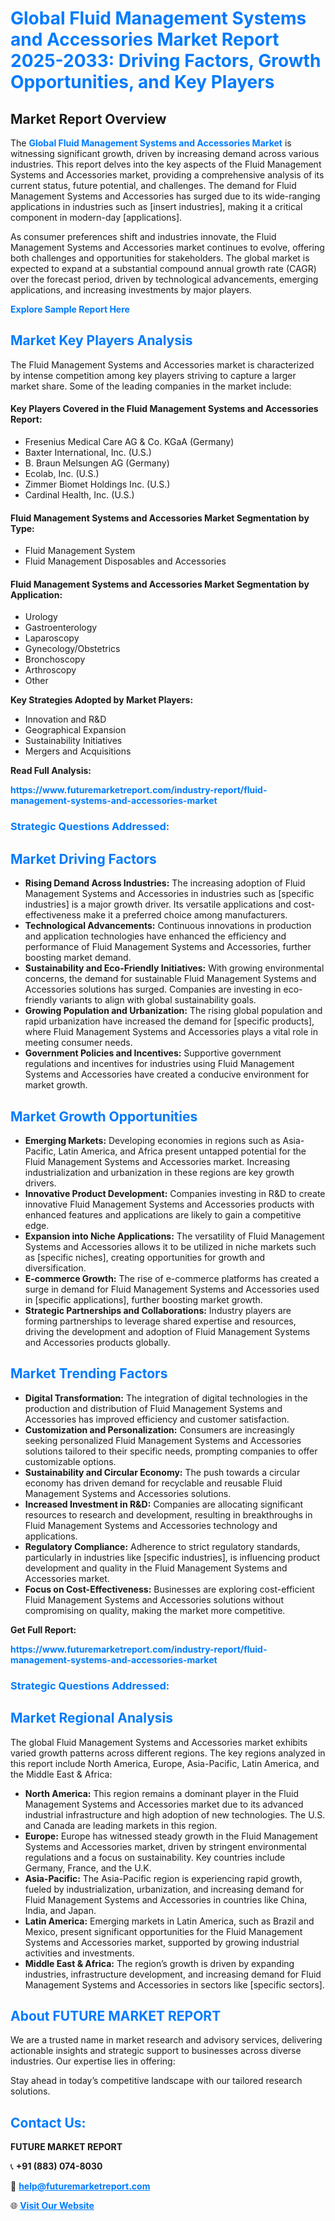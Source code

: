 <h1 style="color: #007BFF;">Global Fluid Management Systems and Accessories Market Report 2025-2033: Driving Factors, Growth Opportunities, and Key Players</h1>

<section id="overview">
<h2>Market Report Overview</h2>
<p>The <a href="https://www.futuremarketreport.com/industry-report/fluid-management-systems-and-accessories-market" style="color: #007BFF; text-decoration: none;"><strong>Global Fluid Management Systems and Accessories Market</strong></a> is witnessing significant growth, driven by increasing demand across various industries. This report delves into the key aspects of the Fluid Management Systems and Accessories market, providing a comprehensive analysis of its current status, future potential, and challenges. The demand for Fluid Management Systems and Accessories has surged due to its wide-ranging applications in industries such as [insert industries], making it a critical component in modern-day [applications].</p>
<p>As consumer preferences shift and industries innovate, the Fluid Management Systems and Accessories market continues to evolve, offering both challenges and opportunities for stakeholders. The global market is expected to expand at a substantial compound annual growth rate (CAGR) over the forecast period, driven by technological advancements, emerging applications, and increasing investments by major players.</p>
</section>

<section id="overview">
<p><a href="https://www.futuremarketreport.com/request-sample/reportId=93149" style="color: #007BFF; text-decoration: none;"><strong>Explore Sample Report Here</strong></a></p>
</section>

<section id="key-players">
<h2 style="color: #007BFF;">Market Key Players Analysis</h2>
<p>The Fluid Management Systems and Accessories market is characterized by intense competition among key players striving to capture a larger market share. Some of the leading companies in the market include:</p>
<h4>Key Players Covered in the Fluid Management Systems and Accessories Report:</h4>
<ul><li>Fresenius Medical Care AG &amp; Co. KGaA (Germany)</li><li>Baxter International, Inc. (U.S.)</li><li>B. Braun Melsungen AG (Germany)</li><li>Ecolab, Inc. (U.S.)</li><li>Zimmer Biomet Holdings Inc. (U.S.)</li><li>Cardinal Health, Inc. (U.S.)</li></ul>
<h4>Fluid Management Systems and Accessories Market Segmentation by Type:</h4>
<ul><li>Fluid Management System</li><li>Fluid Management Disposables and Accessories</li></ul>

<h4>Fluid Management Systems and Accessories Market Segmentation by Application:</h4>
<ul><li>Urology</li><li>Gastroenterology</li><li>Laparoscopy</li><li>Gynecology/Obstetrics</li><li>Bronchoscopy</li><li>Arthroscopy</li><li>Other</li></ul>
<p><strong>Key Strategies Adopted by Market Players:</strong></p>
<ul>
<li>Innovation and R&D</li>
<li>Geographical Expansion</li>
<li>Sustainability Initiatives</li>
<li>Mergers and Acquisitions</li>
</ul>
</section>

<section>
<p><strong>Read Full Analysis: </strong></p><a href="https://www.futuremarketreport.com/industry-report/fluid-management-systems-and-accessories-market" style="color: #007BFF; text-decoration: none;"><strong>https://www.futuremarketreport.com/industry-report/fluid-management-systems-and-accessories-market</strong></a>
<h3 style="color: #007BFF;">Strategic Questions Addressed:</h3>
</section>

<section id="driving-factors">
<h2 style="color: #007BFF;">Market Driving Factors</h2>
<ul>
<li><strong>Rising Demand Across Industries:</strong> The increasing adoption of Fluid Management Systems and Accessories in industries such as [specific industries] is a major growth driver. Its versatile applications and cost-effectiveness make it a preferred choice among manufacturers.</li>
<li><strong>Technological Advancements:</strong> Continuous innovations in production and application technologies have enhanced the efficiency and performance of Fluid Management Systems and Accessories, further boosting market demand.</li>
<li><strong>Sustainability and Eco-Friendly Initiatives:</strong> With growing environmental concerns, the demand for sustainable Fluid Management Systems and Accessories solutions has surged. Companies are investing in eco-friendly variants to align with global sustainability goals.</li>
<li><strong>Growing Population and Urbanization:</strong> The rising global population and rapid urbanization have increased the demand for [specific products], where Fluid Management Systems and Accessories plays a vital role in meeting consumer needs.</li>
<li><strong>Government Policies and Incentives:</strong> Supportive government regulations and incentives for industries using Fluid Management Systems and Accessories have created a conducive environment for market growth.</li>
</ul>
</section>

<section id="growth-opportunities">
<h2 style="color: #007BFF;">Market Growth Opportunities</h2>
<ul>
<li><strong>Emerging Markets:</strong> Developing economies in regions such as Asia-Pacific, Latin America, and Africa present untapped potential for the Fluid Management Systems and Accessories market. Increasing industrialization and urbanization in these regions are key growth drivers.</li>
<li><strong>Innovative Product Development:</strong> Companies investing in R&D to create innovative Fluid Management Systems and Accessories products with enhanced features and applications are likely to gain a competitive edge.</li>
<li><strong>Expansion into Niche Applications:</strong> The versatility of Fluid Management Systems and Accessories allows it to be utilized in niche markets such as [specific niches], creating opportunities for growth and diversification.</li>
<li><strong>E-commerce Growth:</strong> The rise of e-commerce platforms has created a surge in demand for Fluid Management Systems and Accessories used in [specific applications], further boosting market growth.</li>
<li><strong>Strategic Partnerships and Collaborations:</strong> Industry players are forming partnerships to leverage shared expertise and resources, driving the development and adoption of Fluid Management Systems and Accessories products globally.</li>
</ul>
</section>

<section id="trending-factors">
<h2 style="color: #007BFF;">Market Trending Factors</h2>
<ul>
<li><strong>Digital Transformation:</strong> The integration of digital technologies in the production and distribution of Fluid Management Systems and Accessories has improved efficiency and customer satisfaction.</li>
<li><strong>Customization and Personalization:</strong> Consumers are increasingly seeking personalized Fluid Management Systems and Accessories solutions tailored to their specific needs, prompting companies to offer customizable options.</li>
<li><strong>Sustainability and Circular Economy:</strong> The push towards a circular economy has driven demand for recyclable and reusable Fluid Management Systems and Accessories solutions.</li>
<li><strong>Increased Investment in R&D:</strong> Companies are allocating significant resources to research and development, resulting in breakthroughs in Fluid Management Systems and Accessories technology and applications.</li>
<li><strong>Regulatory Compliance:</strong> Adherence to strict regulatory standards, particularly in industries like [specific industries], is influencing product development and quality in the Fluid Management Systems and Accessories market.</li>
<li><strong>Focus on Cost-Effectiveness:</strong> Businesses are exploring cost-efficient Fluid Management Systems and Accessories solutions without compromising on quality, making the market more competitive.</li>
</ul>
</section>

<section>
<p><strong>Get Full Report: </strong></p><a href="https://www.futuremarketreport.com/industry-report/fluid-management-systems-and-accessories-market" style="color: #007BFF; text-decoration: none;"><strong>https://www.futuremarketreport.com/industry-report/fluid-management-systems-and-accessories-market</strong></a>
<h3 style="color: #007BFF;">Strategic Questions Addressed:</h3>
</section>


<section id="regional-analysis">
<h2 style="color: #007BFF;">Market Regional Analysis</h2>
<p>The global Fluid Management Systems and Accessories market exhibits varied growth patterns across different regions. The key regions analyzed in this report include North America, Europe, Asia-Pacific, Latin America, and the Middle East & Africa:</p>
<ul>
<li><strong>North America:</strong> This region remains a dominant player in the Fluid Management Systems and Accessories market due to its advanced industrial infrastructure and high adoption of new technologies. The U.S. and Canada are leading markets in this region.</li>
<li><strong>Europe:</strong> Europe has witnessed steady growth in the Fluid Management Systems and Accessories market, driven by stringent environmental regulations and a focus on sustainability. Key countries include Germany, France, and the U.K.</li>
<li><strong>Asia-Pacific:</strong> The Asia-Pacific region is experiencing rapid growth, fueled by industrialization, urbanization, and increasing demand for Fluid Management Systems and Accessories in countries like China, India, and Japan.</li>
<li><strong>Latin America:</strong> Emerging markets in Latin America, such as Brazil and Mexico, present significant opportunities for the Fluid Management Systems and Accessories market, supported by growing industrial activities and investments.</li>
<li><strong>Middle East & Africa:</strong> The region’s growth is driven by expanding industries, infrastructure development, and increasing demand for Fluid Management Systems and Accessories in sectors like [specific sectors].</li>
</ul>
</section>

<footer>
<h2 style="color: #007BFF;">About FUTURE MARKET REPORT</h2>
<p>We are a trusted name in market research and advisory services, delivering actionable insights and strategic support to businesses across diverse industries. Our expertise lies in offering:</p>

<p>Stay ahead in today’s competitive landscape with our tailored research solutions.</p>

<h2 style="color: #007BFF;">Contact Us:</h2>
<p><strong>FUTURE MARKET REPORT</strong></p>
<p>📞 <strong>+91 (883) 074-8030</strong></p>
<p>📧 <strong><a href="mailto:help@futuremarketreport.com" style="color: #007BFF;">help@futuremarketreport.com</a></strong></p>
<p>🌐 <strong><a href="https://www.futuremarketreport.com/" style="color: #007BFF;">Visit Our Website</a></strong></p>
</footer>
